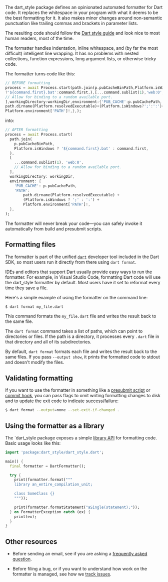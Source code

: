 The dart_style package defines an opinionated automated formatter for Dart code.
It replaces the whitespace in your program with what it deems to be the
best formatting for it. It also makes minor changes around non-semantic
punctuation like trailing commas and brackets in parameter lists.

The resulting code should follow the [Dart style guide][] and look nice to most
human readers, most of the time.

[dart style guide]: https://dart.dev/guides/language/effective-dart/style

The formatter handles indentation, inline whitespace, and (by far the most
difficult) intelligent line wrapping. It has no problems with nested
collections, function expressions, long argument lists, or otherwise tricky
code.

The formatter turns code like this:

```dart
// BEFORE formatting
process = await Process.start(path.join(p.pubCacheBinPath,Platform.isWindows
?'${command.first}.bat':command.first,),[...command.sublist(1),'web:0',
// Allow for binding to a random available port.
],workingDirectory:workingDir,environment:{'PUB_CACHE':p.pubCachePath,'PATH':
path.dirname(Platform.resolvedExecutable)+(Platform.isWindows?';':':')+
Platform.environment['PATH']!,},);
```

into:

```dart
// AFTER formatting
process = await Process.start(
  path.join(
    p.pubCacheBinPath,
    Platform.isWindows ? '${command.first}.bat' : command.first,
  ),
  [
    ...command.sublist(1), 'web:0',
    // Allow for binding to a random available port.
  ],
  workingDirectory: workingDir,
  environment: {
    'PUB_CACHE': p.pubCachePath,
    'PATH':
        path.dirname(Platform.resolvedExecutable) +
        (Platform.isWindows ? ';' : ':') +
        Platform.environment['PATH']!,
  },
);
```

The formatter will never break your code&mdash;you can safely invoke it
automatically from build and presubmit scripts.

## Formatting files

The formatter is part of the unified [`dart`][] developer tool included in the
Dart SDK, so most users run it directly from there using `dart format`.

[`dart`]: https://dart.dev/tools/dart-tool

IDEs and editors that support Dart usually provide easy ways to run the
formatter. For example, in Visual Studio Code, formatting Dart code will use
the dart_style formatter by default. Most users have it set to reformat every
time they save a file.

Here's a simple example of using the formatter on the command line:

```sh
$ dart format my_file.dart
```

This command formats the `my_file.dart` file and writes the result back to the
same file.

The `dart format` command takes a list of paths, which can point to directories
or files. If the path is a directory, it processes every `.dart` file in that
directory and all of its subdirectories.

By default, `dart format` formats each file and writes the result back to the
same files. If you pass `--output show`, it prints the formatted code to stdout
and doesn't modify the files.

## Validating formatting

If you want to use the formatter in something like a [presubmit script][] or
[commit hook][], you can pass flags to omit writing formatting changes to disk
and to update the exit code to indicate success/failure:

```sh
$ dart format --output=none --set-exit-if-changed .
```

[presubmit script]: https://www.chromium.org/developers/how-tos/depottools/presubmit-scripts
[commit hook]: https://git-scm.com/book/en/v2/Customizing-Git-Git-Hooks

## Using the formatter as a library

The `dart_style package exposes a simple [library API][] for formatting code.
Basic usage looks like this:

[library api]: https://pub.dev/documentation/dart_style/latest/

```dart
import 'package:dart_style/dart_style.dart';

main() {
  final formatter = DartFormatter();

  try {
    print(formatter.format("""
    library an_entire_compilation_unit;

    class SomeClass {}
    """));

    print(formatter.formatStatement("aSingle(statement);"));
  } on FormatterException catch (ex) {
    print(ex);
  }
}
```

## Other resources

* Before sending an email, see if you are asking a
  [frequently asked question][faq].

* Before filing a bug, or if you want to understand how work on the
  formatter is managed, see how we [track issues][].

[faq]: https://github.com/dart-lang/dart_style/wiki/FAQ
[track issues]: https://github.com/dart-lang/dart_style/wiki/Tracking-issues
